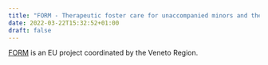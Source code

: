 ```yaml
---
title: "FORM - Therapeutic foster care for unaccompanied minors and their foster families"
date: 2022-03-22T15:32:52+01:00
draft: false
---
```


[FORM](https://www.ensa-network.eu/formproject) is an EU project coordinated by the Veneto Region.
